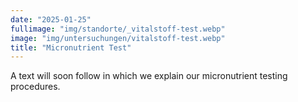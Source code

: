```yaml
---
date: "2025-01-25"
fullimage: "img/standorte/_vitalstoff-test.webp"
image: "img/untersuchungen/vitalstoff-test.webp"
title: "Micronutrient Test"
---
```


A text will soon follow in which we explain our micronutrient testing procedures.
